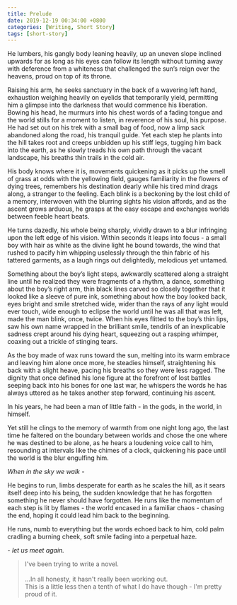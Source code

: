 ```yaml
---
title: Prelude
date: 2019-12-19 00:34:00 +0800
categories: [Writing, Short Story]
tags: [short-story]
---
```



He lumbers, his gangly body leaning heavily, up an uneven slope inclined upwards for as long as his eyes can follow its length without turning away with deference from a whiteness that challenged the sun’s reign over the heavens, proud on top of its throne.

Raising his arm, he seeks sanctuary in the back of a wavering left hand, exhaustion weighing heavily on eyelids that temporarily yield, permitting him a glimpse into the darkness that would commence his liberation. Bowing his head, he murmurs into his chest words of a fading tongue and the world stills for a moment to listen, in reverence of his soul, his purpose. He had set out on his trek with a small bag of food, now a limp sack abandoned along the road, his tranquil guide.  Yet each step he plants into the hill takes root and creeps unbidden up his stiff legs, tugging him back into the earth, as he slowly treads his own path through the vacant landscape, his breaths thin trails in the cold air.

His body knows where it is, movements quickening as it picks up the smell of grass at odds with the yellowing field, gauges familiarity in the flowers of dying trees, remembers his destination dearly while his tired mind drags along, a stranger to the feeling. Each blink is a beckoning by the lost child of a memory, interwoven with the blurring sights his vision affords, and as the ascent grows arduous, he grasps at the easy escape and exchanges worlds between feeble heart beats.

He turns dazedly, his whole being sharply, vividly drawn to a blur infringing upon the left edge of his vision. Within seconds it leaps into focus - a small boy with hair as white as the divine light he bound towards, the wind that rushed to pacify him whipping uselessly through the thin fabric of his tattered garments, as a laugh rings out delightedly, melodious yet untamed.

Something about the boy’s light steps, awkwardly scattered along a straight line until he realized they were fragments of a rhythm, a dance, something about the boy’s right arm, thin black lines carved so closely together that it looked like a sleeve of pure ink, something about how the boy looked back, eyes bright and smile stretched wide, wider than the rays of any light would ever touch, wide enough to eclipse the world until he was all that was left, made the man blink, once, twice. When his eyes flitted to the boy’s thin lips, saw his own name wrapped in the brilliant smile, tendrils of an inexplicable sadness crept around his dying heart, squeezing out a rasping whimper, coaxing out a trickle of stinging tears.  

As the boy made of wax runs toward the sun, melting into its warm embrace and leaving him alone once more, he steadies himself, straightening his back with a slight heave, pacing his breaths so they were less ragged. The dignity that once defined his lone figure at the forefront of lost battles seeping back into his bones for one last war, he whispers the words he has always uttered as he takes another step forward, continuing his ascent.

In his years, he had been a man of little faith - in the gods, in the world, in himself.

Yet still he clings to the memory of warmth from one night long ago, the last time he faltered on the boundary between worlds and chose the one where he was destined to be alone, as he hears a loudening voice call to him, resounding at intervals like the chimes of a clock, quickening his pace until the world is the blur engulfing him.

_When in the sky we walk -_

He begins to run, limbs desperate for earth as he scales the hill, as it sears itself deep into his being, the sudden knowledge that he has forgotten something he never should have forgotten. He runs like the momentum of each step is lit by flames - the world encased in a familiar chaos - chasing the end, hoping it could lead him back to the beginning. 

He runs, numb to everything but the words echoed back to him, cold palm cradling a burning cheek, soft smile fading into a perpetual haze.

_- let us meet again._

> I've been trying to write a novel.
> <br>
> <br> ...In all honesty, it hasn't really been working out. 
> <br> This is a little less then a tenth of what I do have though - I'm pretty proud of it.